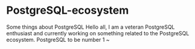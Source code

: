 # PostgreSQL-ecosystem
Some things about PostgreSQL
Hello all, I am a veteran PostgreSQL enthusiast and currently working on something related to the PostgreSQL ecosystem. PostgreSQL to be number 1 ~
